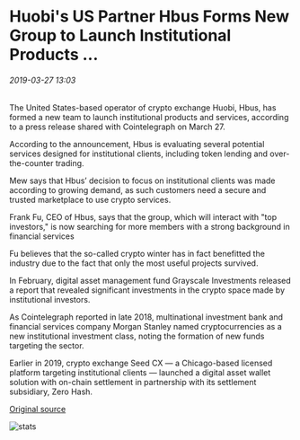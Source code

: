 # Huobi's US Partner Hbus Forms New Group to Launch Institutional Products ...

###### 2019-03-27 13:03

The United States-based operator of crypto exchange Huobi, Hbus, has formed a new team to launch institutional products and services, according to a press release shared with Cointelegraph on March 27.

According to the announcement, Hbus is evaluating several potential services designed for institutional clients, including token lending and over-the-counter trading.

Mew says that Hbus’ decision to focus on institutional clients was made according to growing demand, as such customers need a secure and trusted marketplace to use crypto services.

Frank Fu, CEO of Hbus, says that the group, which will interact with "top investors," is now searching for more members with a strong background in financial services

Fu believes that the so-called crypto winter has in fact benefitted the industry due to the fact that only the most useful projects survived.

In February, digital asset management fund Grayscale Investments released a report that revealed significant investments in the crypto space made by institutional investors.

As Cointelegraph reported in late 2018, multinational investment bank and financial services company Morgan Stanley named cryptocurrencies as a new institutional investment class, noting the formation of new funds targeting the sector.

Earlier in 2019, crypto exchange Seed CX — a Chicago-based licensed platform targeting institutional clients — launched a digital asset wallet solution with on-chain settlement in partnership with its settlement subsidiary, Zero Hash.

[Original source](https://cointelegraph.com/news/huobis-us-partner-hbus-forms-new-group-to-launch-institutional-products)

![stats](https://c.statcounter.com/11760860/0/a89fa40b/1/ "stats")